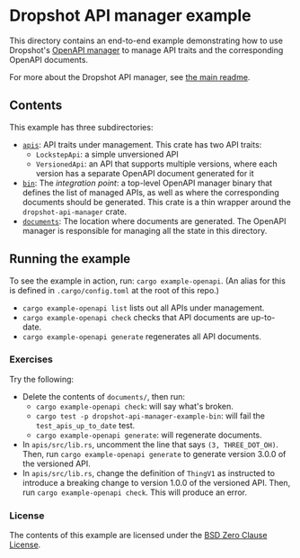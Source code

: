 # Dropshot API manager example

This directory contains an end-to-end example demonstrating how to use Dropshot's [OpenAPI manager](../crates/dropshot-api-manager) to manage API traits and the corresponding OpenAPI documents.

For more about the Dropshot API manager, see [the main readme](../README.md).

## Contents

This example has three subdirectories:

* [`apis`](apis): API traits under management. This crate has two API traits:
  * `LockstepApi`: a simple unversioned API
  * `VersionedApi`: an API that supports multiple versions, where each version has a separate OpenAPI document generated for it
* [`bin`](bin): The _integration point_: a top-level OpenAPI manager binary that defines the list of managed APIs, as well as where the corresponding documents should be generated. This crate is a thin wrapper around the `dropshot-api-manager` crate.
* [`documents`](documents): The location where documents are generated. The OpenAPI manager is responsible for managing all the state in this directory.

## Running the example

To see the example in action, run: `cargo example-openapi`. (An alias for this is defined in `.cargo/config.toml` at the root of this repo.)

* `cargo example-openapi list` lists out all APIs under management.
* `cargo example-openapi check` checks that API documents are up-to-date.
* `cargo example-openapi generate` regenerates all API documents.

### Exercises

Try the following:

* Delete the contents of `documents/`, then run:
  * `cargo example-openapi check`: will say what's broken.
  * `cargo test -p dropshot-api-manager-example-bin`: will fail the `test_apis_up_to_date` test.
  * `cargo example-openapi generate`: will regenerate documents.
* In `apis/src/lib.rs`, uncomment the line that says `(3, THREE_DOT_OH)`. Then, run `cargo example-openapi generate` to generate version 3.0.0 of the versioned API.
* In `apis/src/lib.rs`, change the definition of `ThingV1` as instructed to introduce a breaking change to version 1.0.0 of the versioned API. Then, run `cargo example-openapi check`. This will produce an error.

### License

The contents of this example are licensed under the [BSD Zero Clause License](LICENSE).

